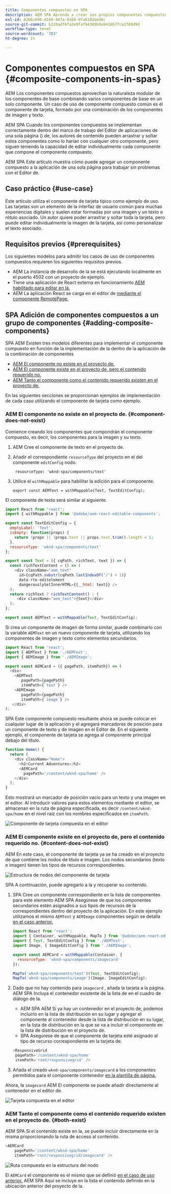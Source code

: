 ```yaml
---
title: Componentes compuestos en SPA
description: AEM SPA Aprenda a crear sus propios componentes compuestos, componentes formados por otros componentes, que funcionan con el Editor de aplicaciones de una sola página () de la aplicación de una sola página (SPA) de la.
exl-id: 02b6c698-d169-467a-9168-9fa6181bed6c
source-git-commit: b220adf6fa3e9faf94389b9a9416b7fca2f89d9d
workflow-type: tm+mt
source-wordcount: '783'
ht-degree: 1%

---
```


# Componentes compuestos en SPA {#composite-components-in-spas}

AEM Los componentes compuestos aprovechan la naturaleza modular de los componentes de base combinando varios componentes de base en un solo componente. Un caso de uso de componente compuesto común es el componente de tarjeta, formado por una combinación de los componentes de imagen y texto.

AEM SPA Cuando los componentes compuestos se implementan correctamente dentro del marco de trabajo del Editor de aplicaciones de una sola página () de, los autores de contenido pueden arrastrar y soltar estos componentes como lo harían con cualquier otro componente, pero siguen teniendo la capacidad de editar individualmente cada componente que compone el componente compuesto.

AEM SPA Este artículo muestra cómo puede agregar un componente compuesto a la aplicación de una sola página para trabajar sin problemas con el Editor de.

## Caso práctico {#use-case}

Este artículo utiliza el componente de tarjeta típico como ejemplo de uso. Las tarjetas son un elemento de la interfaz de usuario común para muchas experiencias digitales y suelen estar formadas por una imagen y un texto o rótulo asociado. Un autor quiere poder arrastrar y soltar toda la tarjeta, pero puede editar individualmente la imagen de la tarjeta, así como personalizar el texto asociado.

## Requisitos previos {#prerequisites}

Los siguientes modelos para admitir los casos de uso de componentes compuestos requieren los siguientes requisitos previos.

* AEM La instancia de desarrollo de la se está ejecutando localmente en el puerto 4502 con un proyecto de ejemplo.
* Tiene una aplicación de React externa en funcionamiento [AEM habilitado para editar en la.](spa-edit-external.md)
* AEM La aplicación React se carga en el editor de [mediante el componente RemotePage.](spa-remote-page.md)

## SPA Adición de componentes compuestos a un grupo de componentes {#adding-composite-components}

SPA AEM Existen tres modelos diferentes para implementar el componente compuesto en función de la implementación de la dentro de la aplicación de la combinación de componentes

* [AEM El componente no existe en el proyecto de.](#component-does-not-exist)
* [AEM El componente existe en el proyecto de, pero el contenido requerido no.](#content-does-not-exist)
* [AEM Tanto el componente como el contenido requerido existen en el proyecto de.](#both-exist)

En las siguientes secciones se proporcionan ejemplos de implementación de cada caso utilizando el componente de tarjeta como ejemplo.

### AEM El componente no existe en el proyecto de. {#component-does-not-exist}

Comience creando los componentes que compondrán el componente compuesto, es decir, los componentes para la imagen y su texto.

1. AEM Cree el componente de texto en el proyecto de.
1. Añadir el correspondiente `resourceType` del proyecto en el del componente `editConfig` nodo.

   ```text
    resourceType: 'wknd-spa/components/text' 
   ```

1. Utilice el `withMappable` para habilitar la edición para el componente.

   ```text
   export const AEMText = withMappable(Text, TextEditConfig); 
   ```

El componente de texto será similar al siguiente.

```javascript
import React from 'react';
import { withMappable } from '@adobe/aem-react-editable-components';

export const TextEditConfig = {
  emptyLabel: 'Text',
  isEmpty: function(props) {
    return !props || !props.text || props.text.trim().length < 1;
  },
  resourceType: 'wknd-spa/components/text'
};

export const Text = ({ cqPath, richText, text }) => {
  const richTextContent = () => (
    <div className="aem_text"
      id={cqPath.substr(cqPath.lastIndexOf('/') + 1)}
      data-rte-editelement
      dangerouslySetInnerHTML={{__html: text}} />
  );
  return richText ? richTextContent() : (
     <div className="aem_text">{text}</div>
  );
};

export const AEMText = withMappable(Text, TextEditConfig);
```

Si crea un componente de imagen de forma similar, puede combinarlo con la variable `AEMText` en un nuevo componente de tarjeta, utilizando los componentes de imagen y texto como elementos secundarios.

```javascript
import React from 'react';
import { AEMText } from './AEMText';
import { AEMImage } from './AEMImage';

export const AEMCard = ({ pagePath, itemPath}) => (
  <div>
    <AEMText
       pagePath={pagePath}
       itemPath={`text`} />
    <AEMImage
       pagePath={pagePath}
       itemPath={`image`} />
   </div>
);
```

SPA Este componente compuesto resultante ahora se puede colocar en cualquier lugar de la aplicación y el agregará marcadores de posición para un componente de texto y de imagen en el Editor de. En el siguiente ejemplo, el componente de tarjeta se agrega al componente principal debajo del título.

```javascript
function Home() {
  return (
    <div className="Home">
      <h2>Current Adventures</h2>
      <AEMCard
        pagePath='/content/wknd-spa/home' />
    </div>
  );
}
```

Esto mostrará un marcador de posición vacío para un texto y una imagen en el editor. Al introducir valores para estos elementos mediante el editor, se almacenan en la ruta de página especificada, es decir `/content/wknd-spa/home`  en el nivel raíz con los nombres especificados en `itemPath`.

![Componente de tarjeta compuesta en el editor](assets/composite-card.png)

### AEM El componente existe en el proyecto de, pero el contenido requerido no. {#content-does-not-exist}

AEM En este caso, el componente de tarjeta ya se ha creado en el proyecto de que contiene los nodos de título e imagen. Los nodos secundarios (texto e imagen) tienen los tipos de recursos correspondientes.

![Estructura de nodos del componente de tarjeta](assets/composite-node-structure.png)

SPA A continuación, puede agregarlo a la y recuperar su contenido.

1. SPA Cree un componente correspondiente en la lista de componentes para este elemento AEM SPA Asegúrese de que los componentes secundarios estén asignados a sus tipos de recursos de la correspondientes dentro del proyecto de la aplicación. En este ejemplo utilizamos el mismo `AEMText` y `AEMImage` componentes según se detalla [en el caso anterior.](#component-does-not-exist)

   ```javascript
   import React from 'react';
   import { Container, withMappable, MapTo } from '@adobe/aem-react-editable-components';
   import { Text, TextEditConfig } from './AEMText';
   import Image, { ImageEditConfig } from './AEMImage';
   
   export const AEMCard = withMappable(Container, {
     resourceType: 'wknd-spa/components/imagecard'
   });
   
   MapTo('wknd-spa/components/text')(Text, TextEditConfig);
   MapTo('wknd-spa/components/image')(Image, ImageEditConfig);
   ```

1. Dado que no hay contenido para `imagecard` , añada la tarjeta a la página. AEM SPA Incluya el contenedor existente de la lista de en el cuadro de diálogo de la.
   * AEM SPA AEM Si ya hay un contenedor en el proyecto de, podemos incluirlo en la lista de distribución en su lugar y agregar el componente al contenedor desde la lista de distribución en su lugar, en la lista de distribución en la que se va a incluir el componente en la lista de distribución en el proyecto de.
   * SPA Asegúrese de que el componente de tarjeta esté asignado al tipo de recurso correspondiente en la tarjeta de.

   ```javascript
   <ResponsiveGrid
    pagePath='/content/wknd-spa/home'
    itemPath='root/responsivegrid' />
   ```

1. Añada el creado `wknd-spa/components/imagecard` a los componentes permitidos para el componente contenedor [en la plantilla de página.](/help/sites-authoring/templates.md)

Ahora, la `imagecard` AEM El componente se puede añadir directamente al contenedor en el editor de.

![Tarjeta compuesta en el editor](assets/composite-card.gif)

### AEM Tanto el componente como el contenido requerido existen en el proyecto de. {#both-exist}

AEM SPA Si el contenido existe en la, se puede incluir directamente en la misma proporcionando la ruta de acceso al contenido.

```javascript
<AEMCard
    pagePath='/content/wknd-spa/home'
    itemPath='root/responsivegrid/imagecard' />
```

![Ruta compuesta en la estructura del nodo](assets/composite-path.png)

El `AEMCard` el componente es el mismo que se definió [en el caso de uso anterior.](#content-does-not-exist) AEM SPA Aquí se incluye en la lista el contenido definido en la ubicación anterior del proyecto de la.
